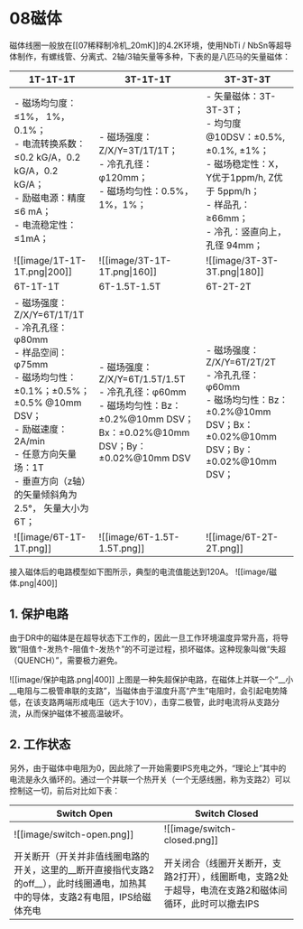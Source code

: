# 08磁体

磁体线圈一般放在[[07稀释制冷机_20mK]]的4.2K环境，使用NbTi / NbSn等超导体制作，有螺线管、分离式、2轴/3轴矢量等多种，下表的是八匹马的矢量磁体：

1T-1T-1T|3T-1T-1T|3T-3T-3T
-|-|-
- 磁场均匀度：≤1%， 1%， 0.1%；<br>- 电流转换系数：≤0.2 kG/A，0.2 kG/A，0.2 kG/A；<br>- 励磁电源：精度≤6 mA；<br>- 电流稳定性：≤1mA；|- 磁场强度：Z/X/Y=3T/1T/1T；<br>- 冷孔孔径：φ120mm； <br>- 磁场均匀性：0.5%，1%，1%；|- 矢量磁体：3T-3T-3T；<br>- 均匀度@10DSV：±0.5%, ±0.1%, ±1%；<br>- 磁场稳定性：X，Y优于1ppm/h, Z优于 5ppm/h； <br>- 样品孔：≥66mm； <br>- 冷孔：竖直向上，孔径 94mm；
![[image/1T-1T-1T.png\|200]]|![[image/3T-1T-1T.png\|160]]|![[image/3T-3T-3T.png\|180]]
6T-1T-1T|6T-1.5T-1.5T|6T-2T-2T
- 磁场强度：Z/X/Y=6T/1T/1T <br>- 冷孔孔径：φ80mm <br>- 样品空间：φ75mm <br>- 磁场均匀性：±0.1%；±0.5%；±0.5% @10mm DSV； <br>- 励磁速度：2A/min <br>- 任意方向矢量场：1T <br>- 垂直方向（z轴）的矢量倾斜角为2.5°， 矢量大小为6T；|- 磁场强度：Z/X/Y=6T/1.5T/1.5T <br>- 冷孔孔径：φ60mm<br>- 磁场均匀性：Bz：±0.2%@10mm DSV；Bx：±0.02%@10mm DSV；By： ±0.02%@10mm DSV|- 磁场强度：Z/X/Y=6T/2T/2T<br>- 冷孔孔径：φ60mm<br>- 磁场均匀性：Bz：±0.2%@10mm DSV；Bx： ±0.02%@10mm DSV；By：±0.02%@10mm DSV；
![[image/6T-1T-1T.png]]|![[image/6T-1.5T-1.5T.png]]|![[image/6T-2T-2T.png]]


接入磁体后的电路模型如下图所示，典型的电流值能达到120A。
![[image/磁体.png|400]]

## 1. 保护电路
由于DR中的磁体是在超导状态下工作的，因此一旦工作环境温度异常升高，将导致“阻值↑-发热↑-阻值↑-发热↑”的不可逆过程，损坏磁体。这种现象叫做“失超（QUENCH）”，需要极力避免。

![[image/保护电路.png|400]]
上图是一种失超保护电路，在磁体上并联一个“__小__电阻与二极管串联的支路”，当磁体由于温度升高“产生”电阻时，会引起电势降低，在该支路两端形成电压（远大于10V），击穿二极管，此时电流将从支路分流，从而保护磁体不被高温破坏。

## 2. 工作状态
另外，由于磁体中电阻为0，因此除了一开始需要IPS充电之外，“理论上”其中的电流是永久循环的。通过一个并联一个热开关（一个无感线圈，称为支路2）可以控制这一切，前后对比如下表：

| Switch Open                                                            | Switch Closed                                          |
| ---------------------------------------------------------------------- | ------------------------------------------------------ |
| ![[image/switch-open.png]]                                             | ![[image/switch-closed.png]]                           |
| 开关断开（开关并非值线圈电路的开关，这里的__断开直接指代支路2的off__），此时线圈通电，加热其中的导体，支路2有电阻，IPS给磁体充电 | 开关闭合（线圈开关断开，支路2打开），线圈断电，支路2处于超导，电流在支路2和磁体间循环，此时可以撤去IPS |
